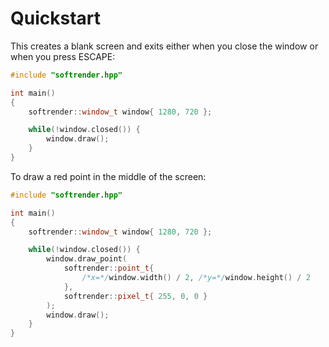 # Quickstart

This creates a blank screen and exits either when you close the window or when
you press ESCAPE:
```cpp
#include "softrender.hpp"

int main()
{
    softrender::window_t window{ 1280, 720 };

    while(!window.closed()) {
        window.draw();
    }
}
```

To draw a red point in the middle of the screen:
```cpp
#include "softrender.hpp"

int main()
{
    softrender::window_t window{ 1280, 720 };

    while(!window.closed()) {
        window.draw_point(
            softrender::point_t{
                /*x=*/window.width() / 2, /*y=*/window.height() / 2
            },
            softrender::pixel_t{ 255, 0, 0 }
        );
        window.draw();
    }
}
```
